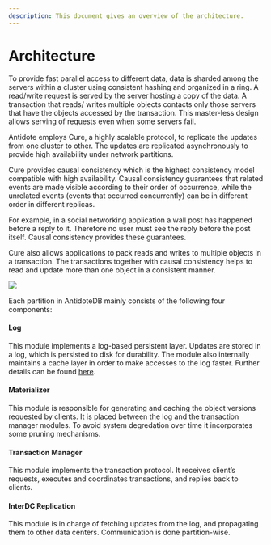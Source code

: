```yaml
---
description: This document gives an overview of the architecture.
---
```


# Architecture

To provide fast parallel access to different data, data is sharded among the servers within a cluster using consistent hashing and organized in a ring. A read/write request is served by the server hosting a copy of the data. A transaction that reads/ writes multiple objects contacts only those servers that have the objects accessed by the transaction. This master-less design allows serving of requests even when some servers fail.

Antidote employs Cure, a highly scalable protocol, to replicate the updates from one cluster to other. The updates are replicated asynchronously to provide high availability under network partitions.

Cure provides causal consistency which is the highest consistency model compatible with high availability. Causal consistency guarantees that related events are made visible according to their order of occurrence, while the unrelated events \(events that occurred concurrently\) can be in different order in different replicas.

For example, in a social networking application a wall post has happened before a reply to it. Therefore no user must see the reply before the post itself. Causal consistency provides these guarantees.

Cure also allows applications to pack reads and writes to multiple objects in a transaction. The transactions together with causal consistency helps to read and update more than one object in a consistent manner.

![](https://syncfree.github.io/antidote/images/architecture.png)

 Each partition in AntidoteDB mainly consists of the following four components:

#### Log

This module implements a log-based persistent layer. Updates are stored in a log, which is persisted to disk for durability. The module also internally maintains a cache layer in order to make accesses to the log faster. Further details can be found [here](https://syncfree.github.io/antidote/log.html).

#### Materializer

This module is responsible for generating and caching the object versions requested by clients. It is placed between the log and the transaction manager modules. To avoid system degredation over time it incorporates some pruning mechanisms.

#### Transaction Manager

This module implements the transaction protocol. It receives client’s requests, executes and coordinates transactions, and replies back to clients.

#### InterDC Replication

This module is in charge of fetching updates from the log, and propagating them to other data centers. Communication is done partition-wise.

